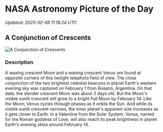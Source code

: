 # NASA Astronomy Picture of the Day

_Updated: 2025-02-08 11:18:24 UTC_

## A Conjunction of Crescents

![A Conjunction of Crescents](https://apod.nasa.gov/apod/image/2502/IMG_3775M_1024.jpg)

### Description

A waxing crescent Moon and a waning crescent Venus are found at opposite corners of this twilight telephoto field of view. The close conjunction of the two brightest celestial beacons in planet Earth's western evening sky was captured on February 1 from Rosario, Argentina. On that date, the slender crescent Moon was about 3 days old. But the Moon's visible sunlit crescent will grow to a bright Full Moon by February 14. Like the Moon, Venus cycles through phases as it orbits the Sun. And while its visible sunlit crescent narrows, the inner planet's apparent size increases as it gets closer to Earth. In a Valentine from the Solar System, Venus, named for the Roman goddess of Love, will also reach its peak brightness in planet Earth's evening skies around February 14.
